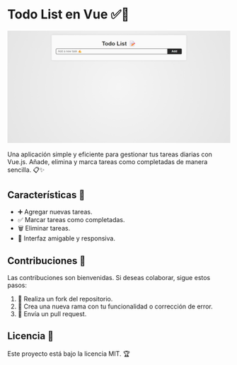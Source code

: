 # Todo List en Vue ✅📝

![todo app](docs/images/todo_list.jpeg)

Una aplicación simple y eficiente para gestionar tus tareas diarias con Vue.js. Añade, elimina y marca tareas como completadas de manera sencilla. 📋✨

## Características 🚀

- ➕ Agregar nuevas tareas.
- ✅ Marcar tareas como completadas.
- 🗑️ Eliminar tareas.
- 📱 Interfaz amigable y responsiva.

## Contribuciones 🤝

Las contribuciones son bienvenidas. Si deseas colaborar, sigue estos pasos:

1. 🔄 Realiza un fork del repositorio.
2. 🌱 Crea una nueva rama con tu funcionalidad o corrección de error.
3. 🚀 Envía un pull request.

## Licencia 📜

Este proyecto está bajo la licencia MIT. 🏆

